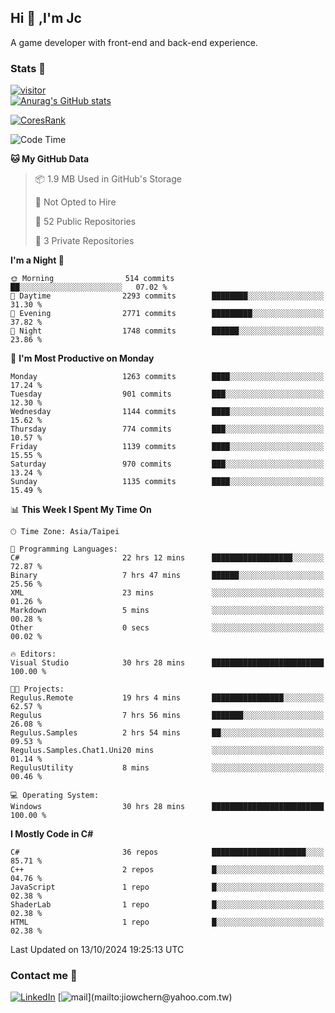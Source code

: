 ## Hi 👋 ,I'm Jc  

A game developer with front-end and back-end experience.  

### Stats  📝
[![visitor](https://visitor-badge.glitch.me/badge?page_id=jiowchern.jiowchern&style=flat-square&color=0088cc)](https://visitor-badge.glitch.me/badge?page_id=jiowchern.jiowchern&style=flat-square&color=0088cc)  
[![Anurag's GitHub stats](https://github-readme-stats.vercel.app/api?username=jiowchern&count_private=true&&show_icons=true)](https://github.com/anuraghazra/github-readme-stats)  
<!-- [![trophy](https://github-profile-trophy.vercel.app/?username=jiowchern)](https://github.com/ryo-ma/github-profile-trophy)   -->
[![CoresRank](https://cr-ss-service.azurewebsites.net/api/ScreenShot?widget=summary&username=jiowchern)](https://cr-ss-service.azurewebsites.net/api/ScreenShot?widget=summary&username=jiowchern)


<!--START_SECTION:waka-->
![Code Time](http://img.shields.io/badge/Code%20Time-1%2C234%20hrs%2056%20mins-blue)

**🐱 My GitHub Data** 

> 📦 1.9 MB Used in GitHub's Storage 
 > 
> 🚫 Not Opted to Hire
 > 
> 📜 52 Public Repositories 
 > 
> 🔑 3 Private Repositories 
 > 
**I'm a Night 🦉** 

```text
🌞 Morning                514 commits         ██░░░░░░░░░░░░░░░░░░░░░░░   07.02 % 
🌆 Daytime                2293 commits        ████████░░░░░░░░░░░░░░░░░   31.30 % 
🌃 Evening                2771 commits        █████████░░░░░░░░░░░░░░░░   37.82 % 
🌙 Night                  1748 commits        ██████░░░░░░░░░░░░░░░░░░░   23.86 % 
```
📅 **I'm Most Productive on Monday** 

```text
Monday                   1263 commits        ████░░░░░░░░░░░░░░░░░░░░░   17.24 % 
Tuesday                  901 commits         ███░░░░░░░░░░░░░░░░░░░░░░   12.30 % 
Wednesday                1144 commits        ████░░░░░░░░░░░░░░░░░░░░░   15.62 % 
Thursday                 774 commits         ███░░░░░░░░░░░░░░░░░░░░░░   10.57 % 
Friday                   1139 commits        ████░░░░░░░░░░░░░░░░░░░░░   15.55 % 
Saturday                 970 commits         ███░░░░░░░░░░░░░░░░░░░░░░   13.24 % 
Sunday                   1135 commits        ████░░░░░░░░░░░░░░░░░░░░░   15.49 % 
```


📊 **This Week I Spent My Time On** 

```text
🕑︎ Time Zone: Asia/Taipei

💬 Programming Languages: 
C#                       22 hrs 12 mins      ██████████████████░░░░░░░   72.87 % 
Binary                   7 hrs 47 mins       ██████░░░░░░░░░░░░░░░░░░░   25.56 % 
XML                      23 mins             ░░░░░░░░░░░░░░░░░░░░░░░░░   01.26 % 
Markdown                 5 mins              ░░░░░░░░░░░░░░░░░░░░░░░░░   00.28 % 
Other                    0 secs              ░░░░░░░░░░░░░░░░░░░░░░░░░   00.02 % 

🔥 Editors: 
Visual Studio            30 hrs 28 mins      █████████████████████████   100.00 % 

🐱‍💻 Projects: 
Regulus.Remote           19 hrs 4 mins       ████████████████░░░░░░░░░   62.57 % 
Regulus                  7 hrs 56 mins       ███████░░░░░░░░░░░░░░░░░░   26.08 % 
Regulus.Samples          2 hrs 54 mins       ██░░░░░░░░░░░░░░░░░░░░░░░   09.53 % 
Regulus.Samples.Chat1.Uni20 mins             ░░░░░░░░░░░░░░░░░░░░░░░░░   01.14 % 
RegulusUtility           8 mins              ░░░░░░░░░░░░░░░░░░░░░░░░░   00.46 % 

💻 Operating System: 
Windows                  30 hrs 28 mins      █████████████████████████   100.00 % 
```

**I Mostly Code in C#** 

```text
C#                       36 repos            █████████████████████░░░░   85.71 % 
C++                      2 repos             █░░░░░░░░░░░░░░░░░░░░░░░░   04.76 % 
JavaScript               1 repo              █░░░░░░░░░░░░░░░░░░░░░░░░   02.38 % 
ShaderLab                1 repo              █░░░░░░░░░░░░░░░░░░░░░░░░   02.38 % 
HTML                     1 repo              █░░░░░░░░░░░░░░░░░░░░░░░░   02.38 % 
```




 Last Updated on 13/10/2024 19:25:13 UTC
<!--END_SECTION:waka-->



### Contact me 💬
[![LinkedIn](https://img.shields.io/badge/-JiowchernChen-0077B5?style==flat-square&logo=LinkedIn&logoColor=white)](https://www.linkedin.com/in/jiowchern-chen-4aaa90b7/) [![mail](https://img.shields.io/badge/-jiowchern%40yahoo.com.tw-blueviolet?style=flat-square&logo=yahoo!)](mailto:jiowchern@yahoo.com.tw)    

<!-- [![Linkedin Badge](https://img.shields.io/badge/-LinkedIn-blue?style=flat-square&logo=Linkedin&logoColor=white&link=https://www.linkedin.com/in/jiowchern-chen-4aaa90b7/)](https://www.linkedin.com/in/jiowchern-chen-4aaa90b7/) -->


<!--
**jiowchern/jiowchern** is a ✨ _special_ ✨ repository because its `README.md` (this file) appears on your GitHub profile.

Here are some ideas to get you started:

- 🔭 I’m currently working on ...
- 🌱 I’m currently learning ...
- 👯 I’m looking to collaborate on ...
- 🤔 I’m looking for help with ...
- 💬 Ask me about ...
- 📫 How to reach me: ...
- 😄 Pronouns: ...
- ⚡ Fun fact: ...
-->
